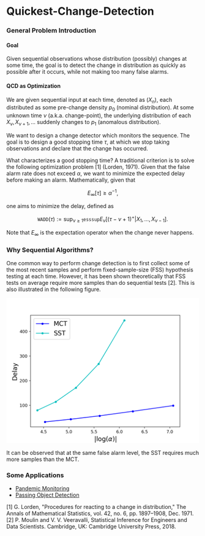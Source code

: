 # Quickest-Change-Detection

### General Problem Introduction

#### Goal

Given sequential observations whose distribution (possibly) changes at some time, the goal is to detect the change in distribution as quickly as possible after it occurs, while not making too many false alarms.

#### QCD as Optimization

We are given sequential input at each time, denoted as $(X_n)$, each distributed as some pre-change density $p_0$ (nominal distribution). At some unknown time $\nu$ (a.k.a. change-point), the underlying distribution of each $X_\nu, X_{\nu+1}, \dots$ suddenly changes to $p_1$ (anomalous distribution).

We want to design a change detector which monitors the sequence. The goal is to design a good stopping time $\tau$, at which we stop taking observations and declare that the change has occurred.

What characterizes a good stopping time? A traditional criterion is to solve the following optimization problem [1] (Lorden, 1971). Given that the false alarm rate does not exceed $\alpha$, we want to minimize the expected delay before making an alarm. Mathematically, given that

$$E_\infty[\tau] \geq \alpha^{-1},$$

one aims to minimize the delay, defined as

$$\texttt{WADD}(\tau) := \sup_{\nu \geq 1} \texttt{esssup} E_\nu [(\tau-\nu+1)^+ | X_1,\dots,X_{\nu-1}].$$

Note that $E_\infty$ is the expectation operator when the change never happens.

### Why Sequential Algorithms?

One common way to perform change detection is to first collect some of the most recent samples and perform fixed-sample-size (FSS) hypothesis testing at each time. However, it has been shown theoretically that FSS tests on average require more samples than do sequential tests [2]. This is also illustrated in the following figure.

![Comparison of the (sequential) Mean-Change Test (MCT) and the (FSS) Scan Statistics Test (SST)](scan.png)

It can be observed that at the same false alarm level, the SST requires much more samples than the MCT.

### Some Applications

* [Pandemic Monitoring](Pandemic-Monitoring/)
* [Passing Object Detection](IoBT/)

[1] G. Lorden, "Procedures for reacting to a change in distribution," The Annals of Mathematical Statistics, vol. 42, no. 6, pp. 1897–1908, Dec. 1971.
[2] P. Moulin and V. V. Veeravalli, Statistical Inference for Engineers and Data Scientists. Cambridge, UK: Cambridge University Press, 2018.
